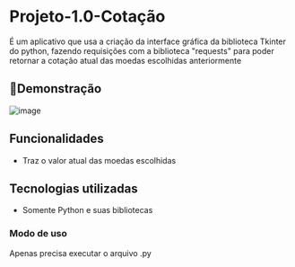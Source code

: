 # Projeto-1.0-Cotação

É um aplicativo que usa a criação da interface gráfica da biblioteca Tkinter do python, fazendo requisições com a biblioteca "requests" para poder retornar a cotação atual das moedas escolhidas anteriormente

## 📸Demonstração

![image](https://github.com/user-attachments/assets/51679a78-20d5-46b3-84c3-f981a027d3b3)

## Funcionalidades

- Traz o valor atual das moedas escolhidas

## Tecnologias utilizadas

- Somente Python e suas bibliotecas

### Modo de uso

Apenas precisa executar o arquivo .py

